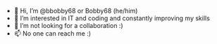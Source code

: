 - 👋 Hi, I’m @bbobby68 or Bobby68 (he/him)
- 🌱 I’m interested in IT and coding and constantly improving my skills 
- 💞️ I’m not looking for a collaboration :)
- 📫 No one can reach me :)

<!---
bbobby68/bbobby68 is a ✨ special ✨ repository because its `README.md` (this file) appears on your GitHub profile.
You can click the Preview link to take a look at your changes.
--->
